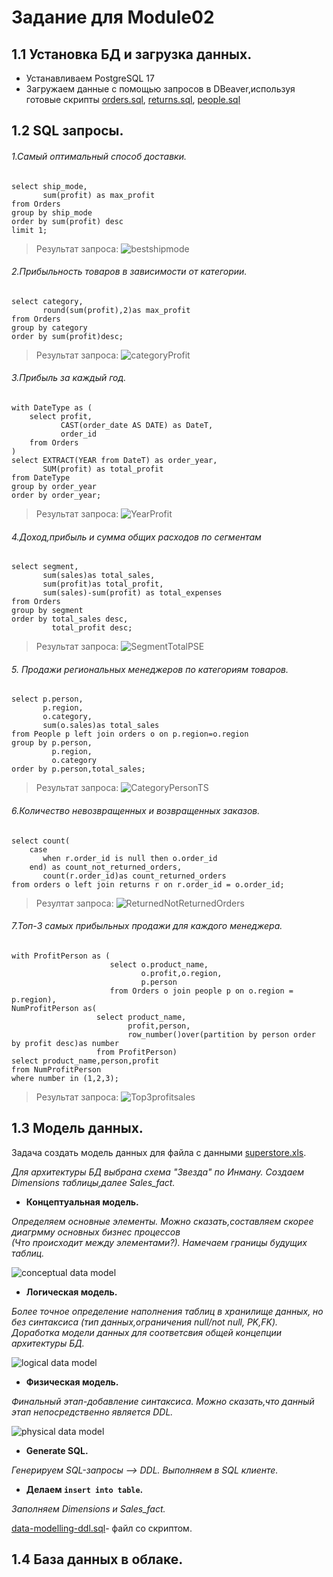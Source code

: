 # Задание для Module02
## 1.1 Установка БД и загрузка данных.
+ Устанавливаем PostgreSQL 17 
+ Загружаем данные c помощью запросов в DBeaver,используя готовые скрипты [orders.sql](https://github.com/MLKURUNOVA/DataLearn/blob/main/DE%20101/Module%2002/data/orders.sql), [returns.sql](https://github.com/MLKURUNOVA/DataLearn/blob/main/DE%20101/Module%2002/data/returns.sql), [people.sql](https://github.com/MLKURUNOVA/DataLearn/blob/main/DE%20101/Module%2002/data/people.sql)
## 1.2 SQL запросы.
###### 1.Самый оптимальный способ доставки.
```
select ship_mode,
       sum(profit) as max_profit
from Orders
group by ship_mode
order by sum(profit) desc
limit 1;
```
>Результат запроса:
![bestshipmode](https://github.com/MLKURUNOVA/DataLearn/blob/main/DE%20101/Module%2002/img/BestShipMode.png)

###### 2.Прибыльность товаров в зависимости от категории.
```
select category,
       round(sum(profit),2)as max_profit
from Orders
group by category
order by sum(profit)desc;
```
>Результат запроса:
![categoryProfit](https://github.com/MLKURUNOVA/DataLearn/blob/main/DE%20101/Module%2002/img/categoryProfit.png)

###### 3.Прибыль за каждый год.
```
with DateType as (
    select profit,
           CAST(order_date AS DATE) as DateT,
           order_id
    from Orders
)
select EXTRACT(YEAR from DateT) as order_year,
       SUM(profit) as total_profit
from DateType
group by order_year
order by order_year;
```
>Результат запроса:
![YearProfit](https://github.com/MLKURUNOVA/DataLearn/blob/main/DE%20101/Module%2002/img/YearTotalProfit.png)

###### 4.Доход,прибыль и сумма общих расходов по сегментам
```
select segment,
       sum(sales)as total_sales,
       sum(profit)as total_profit,
       sum(sales)-sum(profit) as total_expenses
from Orders
group by segment
order by total_sales desc,
         total_profit desc;
```
>Результат запроса:
![SegmentTotalPSE](https://github.com/MLKURUNOVA/DataLearn/blob/main/DE%20101/Module%2002/img/SegmentTotalPSE.png)

###### 5. Продажи региональных менеджеров по категориям товаров.
```
select p.person, 
       p.region,
       o.category,
       sum(o.sales)as total_sales
from People p left join orders o on p.region=o.region
group by p.person,
         p.region,
         o.category
order by p.person,total_sales;
```
>Результат запроса:
![CategoryPersonTS](https://github.com/MLKURUNOVA/DataLearn/blob/main/DE%20101/Module%2002/img/CategoryPersonTS.png)

###### 6.Количество невозвращенных и возвращенных заказов.
```
select count(
    case 
       when r.order_id is null then o.order_id 
	end) as count_not_returned_orders,
       count(r.order_id)as count_returned_orders
from orders o left join returns r on r.order_id = o.order_id;
```
>Резултат запроса:
![ReturnedNotReturnedOrders](https://github.com/MLKURUNOVA/DataLearn/blob/main/DE%20101/Module%2002/img/ReturnedNotReturnedOrders.png)

###### 7.Топ-3 самых прибыльных продажи для каждого менеджера.
```
with ProfitPerson as (
                      select o.product_name,
                             o.profit,o.region,
                             p.person
                      from Orders o join people p on o.region = p.region),
NumProfitPerson as(
                   select product_name,
                          profit,person,
                          row_number()over(partition by person order by profit desc)as number 
                   from ProfitPerson) 
select product_name,person,profit 
from NumProfitPerson 
where number in (1,2,3);
```
>Результат запроса:
![Top3profitsales](https://github.com/MLKURUNOVA/DataLearn/blob/main/DE%20101/Module%2002/img/top3profitsales.png)
## 1.3 Модель данных.
Задача создать модель данных для файла с данными [superstore.xls](https://github.com/MLKURUNOVA/DataLearn/blob/main/DE%20101/Module%2001/data/Sample%20-%20Superstore.xls).

_Для архитектуры БД выбрана схема "Звезда" по Инману. Создаем Dimensions таблицы,далее Sales_fact._

- **Концептуальная модель.**

_Определяем основные элементы. Можно сказать,составляем скорее диагрмму основных бизнес процессов   
(Что происходит между элементами?). Намечаем границы будущих таблиц._

![conceptual data model](https://github.com/MLKURUNOVA/DataLearn/blob/main/DE%20101/Module%2002/img/conceptual%20data%20model.png)

- **Логическая модель.**

_Более точное определение наполнения таблиц в хранилище данных, но без синтаксиса
(тип данных,ограничения null/not null, PK,FK). Доработка модели данных для соответсвия  общей концепции архитектуры БД._

![logical data model](https://github.com/MLKURUNOVA/DataLearn/blob/main/DE%20101/Module%2002/img/logical%20data%20model.png)

- **Физическая модель.**

_Финальный этап-добавление синтаксиса. Можно сказать,что данный этап непосредственно является DDL._

![physical data model ](https://github.com/MLKURUNOVA/DataLearn/blob/main/DE%20101/Module%2002/img/physical%20data%20model%20.png)

- **Generate SQL.**

_Генерируем SQL-запросы --> DDL. Выполняем в SQL клиенте._

- **Делаем ```insert into table```.**

_Заполняем Dimensions и Sales_fact._

[data-modelling-ddl.sql](https://github.com/MLKURUNOVA/DataLearn/blob/main/DE%20101/Module%2002/data/data-modelling-ddl.sql)- файл со скриптом.

## 1.4 База данных в облаке.





